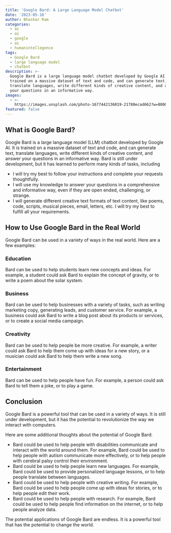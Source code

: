 ```yaml
---
title: 'Google Bard: A Large Language Model Chatbot'
date: '2023-05-16'
author: Bhaskar Ram
categories:
  - ai
  - ai
  - google
  - ai
  - humanintellegence
tags:
  - Google Bard
  - large language model
  - chatbot
description: >-
  Google Bard is a large language model chatbot developed by Google AI. It is
  trained on a massive dataset of text and code, and can generate text,
  translate languages, write different kinds of creative content, and answer
  your questions in an informative way.
images:
  - >-
    https://images.unsplash.com/photo-1677442136019-21780ecad662?w=800&h=450&fit=crop
featured: false
---
```


## What is Google Bard?

Google Bard is a large language model (LLM) chatbot developed by Google AI. It is trained on a massive dataset of text and code, and can generate text, translate languages, write different kinds of creative content, and answer your questions in an informative way. Bard is still under development, but it has learned to perform many kinds of tasks, including

* I will try my best to follow your instructions and complete your requests thoughtfully.
* I will use my knowledge to answer your questions in a comprehensive and informative way, even if they are open ended, challenging, or strange.
* I will generate different creative text formats of text content, like poems, code, scripts, musical pieces, email, letters, etc. I will try my best to fulfill all your requirements.

## How to Use Google Bard in the Real World

Google Bard can be used in a variety of ways in the real world. Here are a few examples:

### Education

Bard can be used to help students learn new concepts and ideas. For example, a student could ask Bard to explain the concept of gravity, or to write a poem about the solar system.

### Business

Bard can be used to help businesses with a variety of tasks, such as writing marketing copy, generating leads, and customer service. For example, a business could ask Bard to write a blog post about its products or services, or to create a social media campaign.

### Creativity

Bard can be used to help people be more creative. For example, a writer could ask Bard to help them come up with ideas for a new story, or a musician could ask Bard to help them write a new song.

### Entertainment

Bard can be used to help people have fun. For example, a person could ask Bard to tell them a joke, or to play a game.

## Conclusion

Google Bard is a powerful tool that can be used in a variety of ways. It is still under development, but it has the potential to revolutionize the way we interact with computers.

Here are some additional thoughts about the potential of Google Bard:

* Bard could be used to help people with disabilities communicate and interact with the world around them. For example, Bard could be used to help people with autism communicate more effectively, or to help people with cerebral palsy control their environment.
* Bard could be used to help people learn new languages. For example, Bard could be used to provide personalized language lessons, or to help people translate between languages.
* Bard could be used to help people with creative writing. For example, Bard could be used to help people come up with ideas for stories, or to help people edit their work.
* Bard could be used to help people with research. For example, Bard could be used to help people find information on the internet, or to help people analyze data.

The potential applications of Google Bard are endless. It is a powerful tool that has the potential to change the world.
